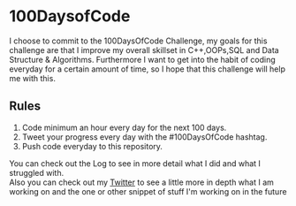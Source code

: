 # 100DaysofCode

I choose to commit to the 100DaysOfCode Challenge, my goals for this challenge are that I improve my overall skillset in C++,OOPs,SQL and Data Structure & Algorithms.
Furthermore I want to get into the habit of coding everyday for a certain amount of time, so I hope that this challenge will help me with this.

## Rules
1. Code minimum an hour every day for the next 100 days.
2. Tweet your progress every day with the #100DaysOfCode hashtag.
3. Push code everyday to this repository.

You can check out the Log to see in more detail what I did and what I struggled with.  
Also you can check out my [Twitter](https://twitter.com/k12shreyam) to see a little more in depth what I am working on and the one or other snippet of stuff I'm working on in the future
